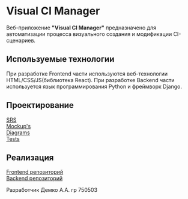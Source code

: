 # Visual CI Manager
Веб-приложение **"Visual CI Manager"** предназначено для автоматизации процесса визуального создания и  модификации CI-сценариев.

## Используемые технологии

При разработке Frontend части используются веб-технологии HTML/CSS/JS(библиотека React). При разработке Backend части используется язык программирования Python и фреймворк Django.

## Проектирование

[SRS](https://github.com/Andrew304/Visual-CI-Manager/blob/master/Documents/SRS.md)  
[Mockup's](https://github.com/Andrew304/Visual-CI-Manager/tree/master/Mockup's)  
[Diagrams](https://github.com/Andrew304/Visual-CI-Manager/tree/master/Diagrams)  
[Tests](https://github.com/Andrew304/Visual-CI-Manager/tree/master/Tests)  

## Реализация

[Frontend репозиторий](https://github.com/Andrew304/vcim-frontend)  
[Backend репозиторий](https://github.com/Andrew304/vcim-backend)  

Разработчик Демко А.А. гр 750503  